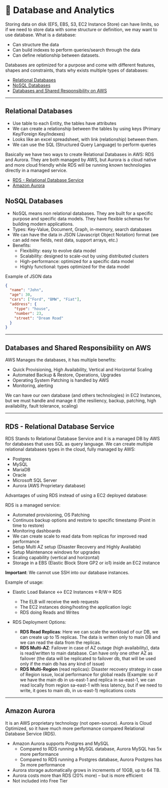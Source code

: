 # 🎲 Database and Analytics

Storing data on disk (EFS, EBS, S3, EC2 Instance Store) can have limits, so if we need to store data with some structure or definition, we may want to use database.
What is a database:

- Can structure the data
- Can build indexes to perform queries/search through the data
- Can define relationship between datasets.

Databases are optimized for a purpose and come with different features, shapes and constraints, thats why exists multiple types of databases:

- [Relational Databases](#relational-databases)
- [NoSQL Databases](#noSql-databases)
- [Databases and Shared Responsibility on AWS](#Databases-and-Shared-Responsibility-on-AWS)

---

## Relational Databases

- Use table to each Entity, the tables have attributes
- We can create a relationship between the tables by using keys (Primary Key/Foreign Key/Indexes)
- Looks like an excel spreadsheet, with link (relationship) between them.
- We can use the SQL (Structured Query Language) to perform queries

Basically we have two ways to create Relational Databases in AWS: RDS and Aurora. They are both managed by AWS, but Aurora is a cloud native and more cloud friendly while RDS will be running known technologies directly in a managed service.

- [RDS - Relational Database Service](#rds---relational-database-service)
- [Amazon Aurora](#amazon-aurora)

## NoSQL Databases

- NoSQL means non relational databases. They are built for a specific purpose and specific data models. They have flexible schemas for building modern applications.
- Types: Key-Value, Document, Graph, in-memory, search databases
- We can have the data in JSON (Javascript Object Notation) format (we can add new fields, nest data, support arrays, etc.)
- Benefits:
  - Flexibility: easy to evolve data model
  - Scalability: designed to scale-out by using distributed clusters
  - High-performance: optimized for a specific data model
  - Highly functional: types optimized for the data model

Example of JSON data

```json
{
  "name": "John",
  "age": 30,
  "cars": ["Ford", "BMW", "Fiat"],
  "address": {
    "type": "house",
    "number": 23,
    "street": "Dream Road"
  }
}
```

---

## Databases and Shared Responsibility on AWS

AWS Manages the databases, it has multiple benefits:

- Quick Provisioning, High Availability, Vertical and Horizontal Scaling
- Automated Backup & Restore, Operations, Upgrades
- Operating System Patching is handled by AWS
- Monitoring, alerting

We can have our own database (and others technologies) in EC2 Instances, but we must handle and manage it (the resiliency, backup, patching, high availability, fault
tolerance, scaling)

---

## RDS - Relational Database Service

RDS Stands to Relational Database Service and it is a managed DB by AWS for databases that uses SQL as query language. We can create multiple relational databases types in the cloud, fully managed by AWS:

- Postgres
- MySQL
- MariaDB
- Oracle
- Microsoft SQL Server
- Aurora (AWS Proprietary database)

Advantages of using RDS instead of using a EC2 deployed database:

RDS is a managed service:

- Automated provisioning, OS Patching
- Continuos backup options and restore to specific timestamp (Point in time to restore)
- Monitoring dashboards
- We can create scale to read data from replicas for improved read performance
- Setup Multi AZ setup (Disaster Recovery and Highly Available)
- Setup Maintenance windows for upgrades
- Scaling capability (vertical and horizontal)
- Storage in a EBS (Elastic Block Store GP2 or io1) inside an EC2 instance

**Important**: We cannot use SSH into our database instances.

Example of usage:

- Elastic Load Balance <-> EC2 Instances <-R/W-> RDS

  - The ELB will receive the web requests
  - The EC2 instances doing/hosting the application logic
  - RDS doing Reads and Writes

- RDS Deployment Options:
  - **RDS Read Replicas**: Here we can scale the workload of our DB, we can create up to 15 replicas. The data is written only to main DB and we can read the data from the replicas.
  - **RDS Multi-AZ**: Failover in case of AZ outage (high availability), data is read/written to main database. Can have only one other AZ as failover (the data will be replicated to failover db, that will be used only if the main db has any kind of issue)
  - **RDS Multi-Region** (read replicas): Disaster recovery strategy in case of Region issue, local performance for global reads (Example: so if we have the main db in us-east-1 and replica in sa-east-1, we can read locally from region sa-east-1 with less latency, but if we need to write, it goes to main db, in us-east-1) replications costs

---

## Amazon Aurora

It is an AWS proprietary technology (not open-source). Aurora is Cloud Optimized, so it have much more performance compared Relational Database Service (RDS).

- Amazon Aurora supports Postgres and MySQL
  - Compared to RDS running a MySQL database, Aurora MySQL has 5x more performance
  - Compared to RDS running a Postgres database, Aurora Postgres has 3x more performance
- Aurora storage automatically grows in increments of 10GB, up to 64 TB.
- Aurora costs more than RDS (20% more) – but is more efficient
- Not included into Free Tier
